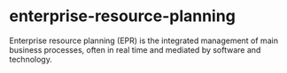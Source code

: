 # enterprise-resource-planning
Enterprise resource planning (EPR) is the integrated management of main business processes, often in real time and mediated by software and technology.
